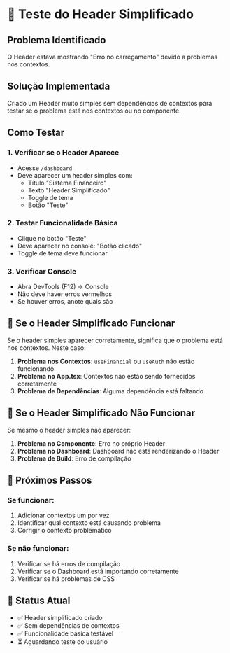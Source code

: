 # 🧪 Teste do Header Simplificado

## Problema Identificado
O Header estava mostrando "Erro no carregamento" devido a problemas nos contextos.

## Solução Implementada
Criado um Header muito simples sem dependências de contextos para testar se o problema está nos contextos ou no componente.

## Como Testar

### 1. **Verificar se o Header Aparece**
- Acesse `/dashboard`
- Deve aparecer um header simples com:
  - Título "Sistema Financeiro"
  - Texto "Header Simplificado"
  - Toggle de tema
  - Botão "Teste"

### 2. **Testar Funcionalidade Básica**
- Clique no botão "Teste"
- Deve aparecer no console: "Botão clicado"
- Toggle de tema deve funcionar

### 3. **Verificar Console**
- Abra DevTools (F12) → Console
- Não deve haver erros vermelhos
- Se houver erros, anote quais são

## 🔧 Se o Header Simplificado Funcionar

Se o header simples aparecer corretamente, significa que o problema está nos contextos. Neste caso:

1. **Problema nos Contextos**: `useFinancial` ou `useAuth` não estão funcionando
2. **Problema no App.tsx**: Contextos não estão sendo fornecidos corretamente
3. **Problema de Dependências**: Alguma dependência está faltando

## 🔧 Se o Header Simplificado Não Funcionar

Se mesmo o header simples não aparecer:

1. **Problema no Componente**: Erro no próprio Header
2. **Problema no Dashboard**: Dashboard não está renderizando o Header
3. **Problema de Build**: Erro de compilação

## 📝 Próximos Passos

### Se funcionar:
1. Adicionar contextos um por vez
2. Identificar qual contexto está causando problema
3. Corrigir o contexto problemático

### Se não funcionar:
1. Verificar se há erros de compilação
2. Verificar se o Dashboard está importando corretamente
3. Verificar se há problemas de CSS

## 🎯 Status Atual

- ✅ Header simplificado criado
- ✅ Sem dependências de contextos
- ✅ Funcionalidade básica testável
- ⏳ Aguardando teste do usuário 